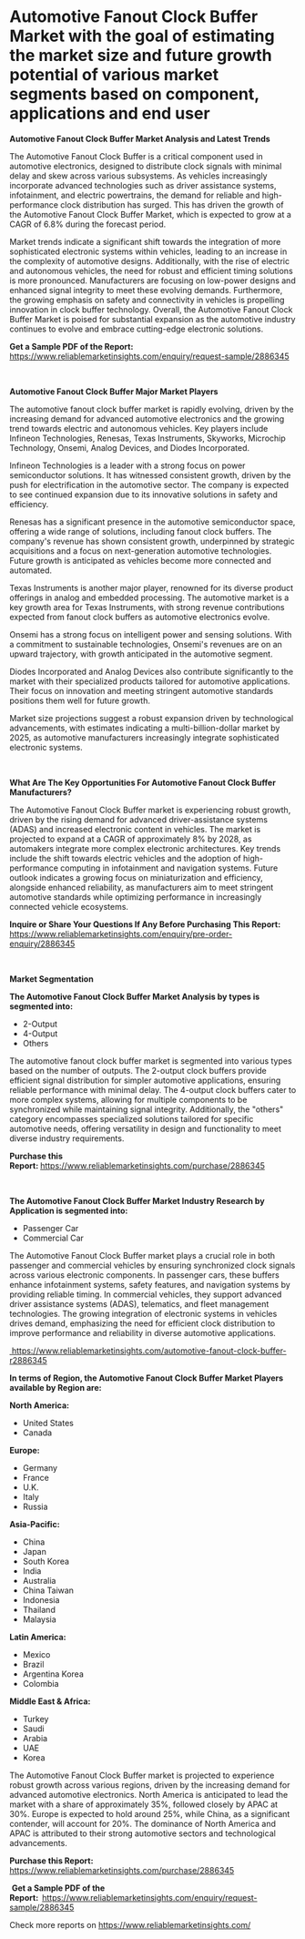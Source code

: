 <p><h1>Automotive Fanout Clock Buffer Market with the goal of estimating the market size and future growth potential of various market segments based on component, applications and end user</h1></p><p><strong>Automotive Fanout Clock Buffer Market Analysis and Latest Trends</strong></p>
<p><p>The Automotive Fanout Clock Buffer is a critical component used in automotive electronics, designed to distribute clock signals with minimal delay and skew across various subsystems. As vehicles increasingly incorporate advanced technologies such as driver assistance systems, infotainment, and electric powertrains, the demand for reliable and high-performance clock distribution has surged. This has driven the growth of the Automotive Fanout Clock Buffer Market, which is expected to grow at a CAGR of 6.8% during the forecast period.</p><p>Market trends indicate a significant shift towards the integration of more sophisticated electronic systems within vehicles, leading to an increase in the complexity of automotive designs. Additionally, with the rise of electric and autonomous vehicles, the need for robust and efficient timing solutions is more pronounced. Manufacturers are focusing on low-power designs and enhanced signal integrity to meet these evolving demands. Furthermore, the growing emphasis on safety and connectivity in vehicles is propelling innovation in clock buffer technology. Overall, the Automotive Fanout Clock Buffer Market is poised for substantial expansion as the automotive industry continues to evolve and embrace cutting-edge electronic solutions.</p></p>
<p><strong>Get a Sample PDF of the Report:&nbsp;</strong> <a href="https://www.reliablemarketinsights.com/enquiry/request-sample/2886345?utm_campaign=3320&utm_medium=2&utm_source=Github&utm_content=ia&utm_term=13032025&utm_id=automotive-fanout-clock-buffer">https://www.reliablemarketinsights.com/enquiry/request-sample/2886345</a></p>
<p>&nbsp;</p>
<p><strong>Automotive Fanout Clock Buffer Major Market Players</strong></p>
<p><p>The automotive fanout clock buffer market is rapidly evolving, driven by the increasing demand for advanced automotive electronics and the growing trend towards electric and autonomous vehicles. Key players include Infineon Technologies, Renesas, Texas Instruments, Skyworks, Microchip Technology, Onsemi, Analog Devices, and Diodes Incorporated.</p><p>Infineon Technologies is a leader with a strong focus on power semiconductor solutions. It has witnessed consistent growth, driven by the push for electrification in the automotive sector. The company is expected to see continued expansion due to its innovative solutions in safety and efficiency.</p><p>Renesas has a significant presence in the automotive semiconductor space, offering a wide range of solutions, including fanout clock buffers. The company's revenue has shown consistent growth, underpinned by strategic acquisitions and a focus on next-generation automotive technologies. Future growth is anticipated as vehicles become more connected and automated.</p><p>Texas Instruments is another major player, renowned for its diverse product offerings in analog and embedded processing. The automotive market is a key growth area for Texas Instruments, with strong revenue contributions expected from fanout clock buffers as automotive electronics evolve.</p><p>Onsemi has a strong focus on intelligent power and sensing solutions. With a commitment to sustainable technologies, Onsemi's revenues are on an upward trajectory, with growth anticipated in the automotive segment.</p><p>Diodes Incorporated and Analog Devices also contribute significantly to the market with their specialized products tailored for automotive applications. Their focus on innovation and meeting stringent automotive standards positions them well for future growth.</p><p>Market size projections suggest a robust expansion driven by technological advancements, with estimates indicating a multi-billion-dollar market by 2025, as automotive manufacturers increasingly integrate sophisticated electronic systems.</p></p>
<p>&nbsp;</p>
<p><strong>What Are The Key Opportunities For Automotive Fanout Clock Buffer Manufacturers?</strong></p>
<p><p>The Automotive Fanout Clock Buffer market is experiencing robust growth, driven by the rising demand for advanced driver-assistance systems (ADAS) and increased electronic content in vehicles. The market is projected to expand at a CAGR of approximately 8% by 2028, as automakers integrate more complex electronic architectures. Key trends include the shift towards electric vehicles and the adoption of high-performance computing in infotainment and navigation systems. Future outlook indicates a growing focus on miniaturization and efficiency, alongside enhanced reliability, as manufacturers aim to meet stringent automotive standards while optimizing performance in increasingly connected vehicle ecosystems.</p></p>
<p><strong>Inquire or Share Your Questions If Any Before Purchasing This Report:</strong> <a href="https://www.reliablemarketinsights.com/enquiry/pre-order-enquiry/2886345?utm_campaign=3320&utm_medium=2&utm_source=Github&utm_content=ia&utm_term=13032025&utm_id=automotive-fanout-clock-buffer">https://www.reliablemarketinsights.com/enquiry/pre-order-enquiry/2886345</a></p>
<p>&nbsp;</p>
<p><strong>Market Segmentation</strong></p>
<p><strong>The Automotive Fanout Clock Buffer Market Analysis by types is segmented into:</strong></p>
<p><ul><li>2-Output</li><li>4-Output</li><li>Others</li></ul></p>
<p><p>The automotive fanout clock buffer market is segmented into various types based on the number of outputs. The 2-output clock buffers provide efficient signal distribution for simpler automotive applications, ensuring reliable performance with minimal delay. The 4-output clock buffers cater to more complex systems, allowing for multiple components to be synchronized while maintaining signal integrity. Additionally, the "others" category encompasses specialized solutions tailored for specific automotive needs, offering versatility in design and functionality to meet diverse industry requirements.</p></p>
<p><strong>Purchase this Report:&nbsp;</strong><a href="https://www.reliablemarketinsights.com/purchase/2886345?utm_campaign=3320&utm_medium=2&utm_source=Github&utm_content=ia&utm_term=13032025&utm_id=automotive-fanout-clock-buffer">https://www.reliablemarketinsights.com/purchase/2886345</a></p>
<p>&nbsp;</p>
<p><strong>The Automotive Fanout Clock Buffer Market Industry Research by Application is segmented into:</strong></p>
<p><ul><li>Passenger Car</li><li>Commercial Car</li></ul></p>
<p><p>The Automotive Fanout Clock Buffer market plays a crucial role in both passenger and commercial vehicles by ensuring synchronized clock signals across various electronic components. In passenger cars, these buffers enhance infotainment systems, safety features, and navigation systems by providing reliable timing. In commercial vehicles, they support advanced driver assistance systems (ADAS), telematics, and fleet management technologies. The growing integration of electronic systems in vehicles drives demand, emphasizing the need for efficient clock distribution to improve performance and reliability in diverse automotive applications.</p></p>
<p><a href="https://www.reliablemarketinsights.com/automotive-fanout-clock-buffer-r2886345?utm_campaign=3320&utm_medium=2&utm_source=Github&utm_content=ia&utm_term=13032025&utm_id=automotive-fanout-clock-buffer">&nbsp;https://www.reliablemarketinsights.com/automotive-fanout-clock-buffer-r2886345</a></p>
<p><strong>In terms of Region, the Automotive Fanout Clock Buffer Market Players available by Region are:</strong></p>
<p>
    <p> <strong> North America: </strong>
        <ul>
            <li>United States</li>
            <li>Canada</li>
        </ul>
        </p> 
    <p> <strong> Europe: </strong>
        <ul>
            <li>Germany</li>
            <li>France</li>
            <li>U.K.</li>
            <li>Italy</li>
            <li>Russia</li>
        </ul>
        </p> 
    <p> <strong> Asia-Pacific: </strong>
        <ul>
            <li>China</li>
            <li>Japan</li>
            <li>South Korea</li>
            <li>India</li>
            <li>Australia</li>
            <li>China Taiwan</li>
            <li>Indonesia</li>
            <li>Thailand</li>
            <li>Malaysia</li>
        </ul>
        </p> 
    <p> <strong> Latin America: </strong>
        <ul>
            <li>Mexico</li>
            <li>Brazil</li>
            <li>Argentina Korea</li>
            <li>Colombia</li>
        </ul>
        </p> 
    <p> <strong> Middle East & Africa: </strong>
        <ul>
            <li>Turkey</li>
            <li>Saudi</li>
            <li>Arabia</li>
            <li>UAE</li>
            <li>Korea</li>
        </ul>
    </p>
    </p>
<p><p>The Automotive Fanout Clock Buffer market is projected to experience robust growth across various regions, driven by the increasing demand for advanced automotive electronics. North America is anticipated to lead the market with a share of approximately 35%, followed closely by APAC at 30%. Europe is expected to hold around 25%, while China, as a significant contender, will account for 20%. The dominance of North America and APAC is attributed to their strong automotive sectors and technological advancements.</p></p>
<p><strong>Purchase this Report: </strong><a href="https://www.reliablemarketinsights.com/purchase/2886345?utm_campaign=3320&utm_medium=2&utm_source=Github&utm_content=ia&utm_term=13032025&utm_id=automotive-fanout-clock-buffer">https://www.reliablemarketinsights.com/purchase/2886345</a></p>
<p>&nbsp;<strong>Get a Sample PDF of the Report:&nbsp;&nbsp;</strong><a href="https://www.reliablemarketinsights.com/enquiry/request-sample/2886345?utm_campaign=3320&utm_medium=2&utm_source=Github&utm_content=ia&utm_term=13032025&utm_id=automotive-fanout-clock-buffer">https://www.reliablemarketinsights.com/enquiry/request-sample/2886345</a></p>
<p><strong></strong></p>
<p>Check more reports on <a href="https://www.reliablemarketinsights.com/?utm_campaign=3320&utm_medium=2&utm_source=Github&utm_content=ia&utm_term=13032025&utm_id=automotive-fanout-clock-buffer">https://www.reliablemarketinsights.com/</a></p>